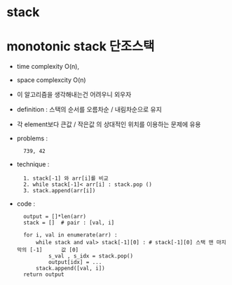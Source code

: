 # stack 

# monotonic stack 단조스택
- time complexity O(n),
- space complexcity O(n)
- 이 알고리즘을 생각해내는건 어려우니 외우자

- definition : 스택의 순서를 오름차순 / 내림차순으로 유지
- 각 element보다 큰값 / 작은값 의 상대적인 위치를 이용하는 문제에 유용
- problems : 

        739, 42

- technique : 

        1. stack[-1] 와 arr[i]를 비교
        2. while stack[-1]< arr[i] : stack.pop ()
        3. stack.append(arr[i]) 


- code : 

        output = []*len(arr)
        stack = []  # pair : [val, i]

        for i, val in enumerate(arr) : 
            while stack and val> stack[-1][0] : # stack[-1][0] 스택 맨 마지막의 [-1]      값 [0] 
                s_val , s_idx = stack.pop()
                output[idx] = ...   
            stack.append([val, i])
        return output
